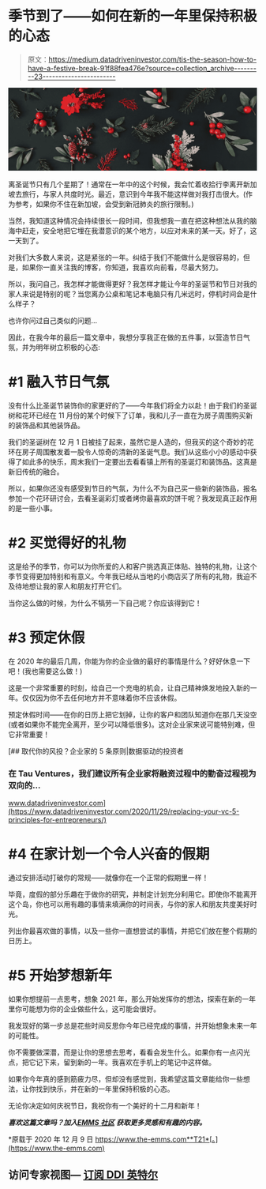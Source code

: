 # 季节到了——如何在新的一年里保持积极的心态

> 原文：<https://medium.datadriveninvestor.com/tis-the-season-how-to-have-a-festive-break-91f88fea476e?source=collection_archive---------23----------------------->

![](img/7f0c959410db589adc900f186295e0d9.png)

离圣诞节只有几个星期了！通常在一年中的这个时候，我会忙着收拾行李离开新加坡去旅行，与家人共度时光。最近，意识到今年我不能这样做对我打击很大。(作为参考，如果你不住在新加坡，会受到新冠肺炎的旅行限制。)

当然，我知道这种情况会持续很长一段时间，但我想我一直在把这种想法从我的脑海中赶走，安全地把它埋在我潜意识的某个地方，以应对未来的某一天。好了，这一天到了。

对我们大多数人来说，这是紧张的一年。纠结于我们不能做什么是很容易的，但是，如果你一直关注我的博客，你知道，我喜欢向前看，尽最大努力。

所以，我问自己，我怎样才能做得更好？我怎样才能让今年的圣诞节和节日对我的家人来说是特别的呢？当您离办公桌和笔记本电脑只有几米远时，停机时间会是什么样子？

也许你问过自己类似的问题…

因此，在我今年的最后一篇文章中，我想分享我正在做的五件事，以营造节日气氛，并为明年树立积极的心态:

# **#1 融入节日气氛**

没有什么比圣诞节装饰你的家更好的了——今年我们将全力以赴！由于我们的圣诞树和花环已经在 11 月份的某个时候下了订单，我和儿子一直在为房子周围购买新的装饰品和其他装饰品。

我们的圣诞树在 12 月 1 日被挂了起来，虽然它是人造的，但我买的这个奇妙的花环在房子周围散发着一股令人惊奇的清新的圣诞气息。我们从这些小小的感动中获得了如此多的快乐，周末我们一定要出去看看镇上所有的圣诞灯和装饰品。这真是新旧传统的融合。

所以，如果你还没有感受到节日的气氛，为什么不为自己买一些新的装饰品，报名参加一个花环研讨会，去看圣诞彩灯或者烤你最喜欢的饼干呢？我发现真正起作用的是一些小事。

# **#2 买觉得好的礼物**

这是给予的季节，你可以为你所爱的人和客户挑选真正体贴、独特的礼物，让这个季节变得更加特别和有意义。今年我已经从当地的小商店买了所有的礼物，我迫不及待地想让我的家人和朋友打开它们。

当你这么做的时候，为什么不犒劳一下自己呢？你应该得到它！

# **#3 预定休假**

在 2020 年的最后几周，你能为你的企业做的最好的事情是什么？好好休息一下吧！(我也需要这么做！)

这是一个非常重要的时刻，给自己一个充电的机会，让自己精神焕发地投入新的一年。仅仅因为你不去任何地方并不意味着你不应该休假。

预定休假时间——在你的日历上把它划掉，让你的客户和团队知道你在那几天没空(或者如果你不能完全离开，至少可以降低很多)。这对企业家来说可能特别难，但它非常重要！

[](https://www.datadriveninvestor.com/2020/11/29/replacing-your-vc-5-principles-for-entrepreneurs/) [## 取代你的风投？企业家的 5 条原则|数据驱动的投资者

### 在 Tau Ventures，我们建议所有企业家将融资过程中的勤奋过程视为双向的…

www.datadriveninvestor.com](https://www.datadriveninvestor.com/2020/11/29/replacing-your-vc-5-principles-for-entrepreneurs/) 

# **#4 在家计划一个令人兴奋的假期**

通过安排活动打破你的常规——就像你在一个正常的假期里一样！

毕竟，度假的部分乐趣在于做你的研究，并制定计划充分利用它。即使你不能离开这个岛，你也可以用有趣的事情来填满你的时间表，与你的家人和朋友共度美好时光。

列出你最喜欢做的事情，以及一些你一直想尝试的事情，并把它们放在整个假期的日历上。

# **#5 开始梦想新年**

如果你想提前一点思考，想象 2021 年，那么开始发挥你的想法，探索在新的一年里你可能想为你的企业做些什么，这可能会很好。

我发现好的第一步总是花些时间反思你今年已经完成的事情，并开始想象未来一年的可能性。

你不需要做深潜，而是让你的思想去思考，看看会发生什么。如果你有一点闪光点，把它记下来，留到新的一年。我喜欢在手机上的笔记中这样做。

如果你今年真的感到筋疲力尽，但却没有感觉到，我希望这篇文章能给你一些想法，让你找到快乐，并在新的一年里保持积极的心态。

无论你决定如何庆祝节日，我祝你有一个美好的十二月和新年！

***喜欢这篇文章吗？加入***[***EMMS 社区***](http://www.the-emms.com/) ***获取更多灵感和有趣的内容。***

*原载于 2020 年 12 月 9 日 https://www.the-emms.com**T21*[。](https://www.the-emms.com)

## 访问专家视图— [订阅 DDI 英特尔](https://datadriveninvestor.com/ddi-intel)